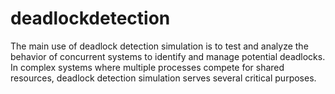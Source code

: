 # deadlockdetection
The main use of deadlock detection simulation is to test and analyze the behavior of concurrent systems to identify and manage potential deadlocks. In complex systems where multiple processes compete for shared resources, deadlock detection simulation serves several critical purposes.
